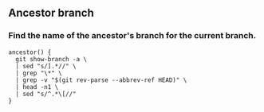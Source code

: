 
## Ancestor branch

### Find the name of the ancestor's branch for the current branch.
    
    ancestor() {
      git show-branch -a \
      | sed "s/].*//" \
      | grep "\*" \
      | grep -v "$(git rev-parse --abbrev-ref HEAD)" \
      | head -n1 \
      | sed "s/^.*\[//"
    }